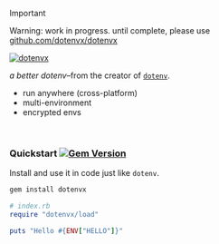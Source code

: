 > [!IMPORTANT]
>
> Warning: work in progress. until complete, please use [github.com/dotenvx/dotenvx](https://github.com/dotenvx/dotenvx)
>

[![dotenvx](https://dotenvx.com/better-banner.png)](https://dotenvx.com)

*a better dotenv*–from the creator of [`dotenv`](https://github.com/motdotla/dotenv).

* run anywhere (cross-platform)
* multi-environment
* encrypted envs

&nbsp;


### Quickstart [![Gem Version](https://badge.fury.io/rb/dotenvx.svg)](https://badge.fury.io/rb/dotenvx)

Install and use it in code just like `dotenv`.

```sh
gem install dotenvx
```
```ruby
# index.rb
require "dotenvx/load"

puts "Hello #{ENV["HELLO"]}"
```

&nbsp;

